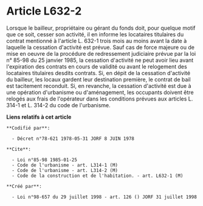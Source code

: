 # Article L632-2

Lorsque le bailleur, propriétaire ou gérant du fonds doit, pour quelque motif que ce soit, cesser son activité, il en informe
les locataires titulaires du contrat mentionné à l'article L. 632-1 trois mois au moins avant la date à laquelle la cessation
d'activité est prévue. Sauf cas de force majeure ou de mise en oeuvre de la procédure de redressement judiciaire prévue par
la loi n° 85-98 du 25 janvier 1985, la cessation d'activité ne peut avoir lieu avant l'expiration des contrats en cours de
validité ou avant le relogement des locataires titulaires desdits contrats. Si, en dépit de la cessation d'activité du
bailleur, les locaux gardent leur destination première, le contrat de bail est tacitement reconduit. Si, en revanche, la
cessation d'activité est due à une opération d'urbanisme ou d'aménagement, les occupants doivent être relogés aux frais de
l'opérateur dans les conditions prévues aux articles L. 314-1 et L. 314-2 du code de l'urbanisme.

**Liens relatifs à cet article**

	**Codifié par**:

	  - Décret n°78-621 1978-05-31 JORF 8 JUIN 1978

	**Cite**:

	  - Loi n°85-98 1985-01-25
	  - Code de l'urbanisme - art. L314-1 (M)
	  - Code de l'urbanisme - art. L314-2 (M)
	  - Code de la construction et de l'habitation. - art. L632-1 (M)

	**Créé par**:

	  - Loi n°98-657 du 29 juillet 1998 - art. 126 () JORF 31 juillet 1998
